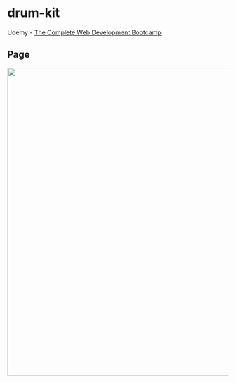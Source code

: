 # drum-kit
Udemy - [The Complete Web Development Bootcamp](https://www.udemy.com/course/the-complete-web-development-bootcamp/)

## Page
<img src="https://github.com/swimmingAda/drum-kit/blob/main/Drum%20Kit/images/homepage.jpg" width="700" />

